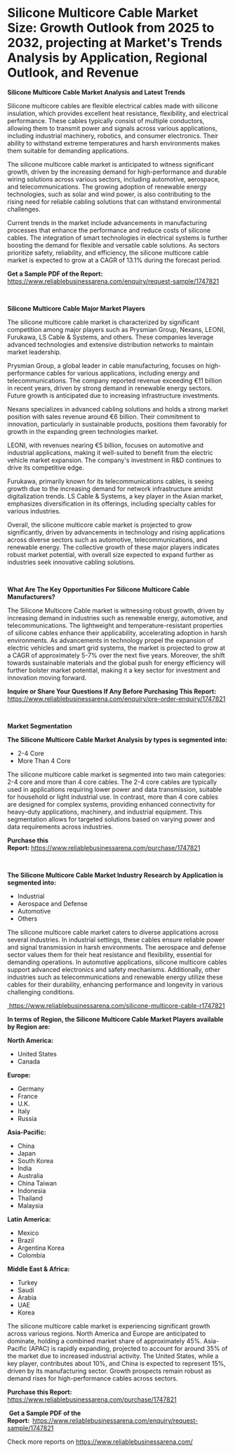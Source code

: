 <p><h1>Silicone Multicore Cable Market Size: Growth Outlook from 2025 to 2032, projecting at Market's Trends Analysis by Application, Regional Outlook, and Revenue</h1></p><p><strong>Silicone Multicore Cable Market Analysis and Latest Trends</strong></p>
<p><p>Silicone multicore cables are flexible electrical cables made with silicone insulation, which provides excellent heat resistance, flexibility, and electrical performance. These cables typically consist of multiple conductors, allowing them to transmit power and signals across various applications, including industrial machinery, robotics, and consumer electronics. Their ability to withstand extreme temperatures and harsh environments makes them suitable for demanding applications.</p><p>The silicone multicore cable market is anticipated to witness significant growth, driven by the increasing demand for high-performance and durable wiring solutions across various sectors, including automotive, aerospace, and telecommunications. The growing adoption of renewable energy technologies, such as solar and wind power, is also contributing to the rising need for reliable cabling solutions that can withstand environmental challenges.</p><p>Current trends in the market include advancements in manufacturing processes that enhance the performance and reduce costs of silicone cables. The integration of smart technologies in electrical systems is further boosting the demand for flexible and versatile cable solutions. As sectors prioritize safety, reliability, and efficiency, the silicone multicore cable market is expected to grow at a CAGR of 13.1% during the forecast period.</p></p>
<p><strong>Get a Sample PDF of the Report:&nbsp;</strong> <a href="https://www.reliablebusinessarena.com/enquiry/request-sample/1747821?utm_campaign=3314&utm_medium=2&utm_source=Github&utm_content=ia&utm_term=01042025&utm_id=silicone-multicore-cable">https://www.reliablebusinessarena.com/enquiry/request-sample/1747821</a></p>
<p>&nbsp;</p>
<p><strong>Silicone Multicore Cable Major Market Players</strong></p>
<p><p>The silicone multicore cable market is characterized by significant competition among major players such as Prysmian Group, Nexans, LEONI, Furukawa, LS Cable & Systems, and others. These companies leverage advanced technologies and extensive distribution networks to maintain market leadership.</p><p>Prysmian Group, a global leader in cable manufacturing, focuses on high-performance cables for various applications, including energy and telecommunications. The company reported revenue exceeding €11 billion in recent years, driven by strong demand in renewable energy sectors. Future growth is anticipated due to increasing infrastructure investments.</p><p>Nexans specializes in advanced cabling solutions and holds a strong market position with sales revenue around €6 billion. Their commitment to innovation, particularly in sustainable products, positions them favorably for growth in the expanding green technologies market.</p><p>LEONI, with revenues nearing €5 billion, focuses on automotive and industrial applications, making it well-suited to benefit from the electric vehicle market expansion. The company's investment in R&D continues to drive its competitive edge.</p><p>Furukawa, primarily known for its telecommunications cables, is seeing growth due to the increasing demand for network infrastructure amidst digitalization trends. LS Cable & Systems, a key player in the Asian market, emphasizes diversification in its offerings, including specialty cables for various industries.</p><p>Overall, the silicone multicore cable market is projected to grow significantly, driven by advancements in technology and rising applications across diverse sectors such as automotive, telecommunications, and renewable energy. The collective growth of these major players indicates robust market potential, with overall size expected to expand further as industries seek innovative cabling solutions.</p></p>
<p>&nbsp;</p>
<p><strong>What Are The Key Opportunities For Silicone Multicore Cable Manufacturers?</strong></p>
<p><p>The Silicone Multicore Cable market is witnessing robust growth, driven by increasing demand in industries such as renewable energy, automotive, and telecommunications. The lightweight and temperature-resistant properties of silicone cables enhance their applicability, accelerating adoption in harsh environments. As advancements in technology propel the expansion of electric vehicles and smart grid systems, the market is projected to grow at a CAGR of approximately 5-7% over the next five years. Moreover, the shift towards sustainable materials and the global push for energy efficiency will further bolster market potential, making it a key sector for investment and innovation moving forward.</p></p>
<p><strong>Inquire or Share Your Questions If Any Before Purchasing This Report:</strong> <a href="https://www.reliablebusinessarena.com/enquiry/pre-order-enquiry/1747821?utm_campaign=3314&utm_medium=2&utm_source=Github&utm_content=ia&utm_term=01042025&utm_id=silicone-multicore-cable">https://www.reliablebusinessarena.com/enquiry/pre-order-enquiry/1747821</a></p>
<p>&nbsp;</p>
<p><strong>Market Segmentation</strong></p>
<p><strong>The Silicone Multicore Cable Market Analysis by types is segmented into:</strong></p>
<p><ul><li>2-4 Core</li><li>More Than 4 Core</li></ul></p>
<p><p>The silicone multicore cable market is segmented into two main categories: 2-4 core and more than 4 core cables. The 2-4 core cables are typically used in applications requiring lower power and data transmission, suitable for household or light industrial use. In contrast, more than 4 core cables are designed for complex systems, providing enhanced connectivity for heavy-duty applications, machinery, and industrial equipment. This segmentation allows for targeted solutions based on varying power and data requirements across industries.</p></p>
<p><strong>Purchase this Report:&nbsp;</strong><a href="https://www.reliablebusinessarena.com/purchase/1747821?utm_campaign=3314&utm_medium=2&utm_source=Github&utm_content=ia&utm_term=01042025&utm_id=silicone-multicore-cable">https://www.reliablebusinessarena.com/purchase/1747821</a></p>
<p>&nbsp;</p>
<p><strong>The Silicone Multicore Cable Market Industry Research by Application is segmented into:</strong></p>
<p><ul><li>Industrial</li><li>Aerospace and Defense</li><li>Automotive</li><li>Others</li></ul></p>
<p><p>The silicone multicore cable market caters to diverse applications across several industries. In industrial settings, these cables ensure reliable power and signal transmission in harsh environments. The aerospace and defense sector values them for their heat resistance and flexibility, essential for demanding operations. In automotive applications, silicone multicore cables support advanced electronics and safety mechanisms. Additionally, other industries such as telecommunications and renewable energy utilize these cables for their durability, enhancing performance and longevity in various challenging conditions.</p></p>
<p><a href="https://www.reliablebusinessarena.com/silicone-multicore-cable-r1747821?utm_campaign=3314&utm_medium=2&utm_source=Github&utm_content=ia&utm_term=01042025&utm_id=silicone-multicore-cable">&nbsp;https://www.reliablebusinessarena.com/silicone-multicore-cable-r1747821</a></p>
<p><strong>In terms of Region, the Silicone Multicore Cable Market Players available by Region are:</strong></p>
<p>
    <p> <strong> North America: </strong>
        <ul>
            <li>United States</li>
            <li>Canada</li>
        </ul>
        </p> 
    <p> <strong> Europe: </strong>
        <ul>
            <li>Germany</li>
            <li>France</li>
            <li>U.K.</li>
            <li>Italy</li>
            <li>Russia</li>
        </ul>
        </p> 
    <p> <strong> Asia-Pacific: </strong>
        <ul>
            <li>China</li>
            <li>Japan</li>
            <li>South Korea</li>
            <li>India</li>
            <li>Australia</li>
            <li>China Taiwan</li>
            <li>Indonesia</li>
            <li>Thailand</li>
            <li>Malaysia</li>
        </ul>
        </p> 
    <p> <strong> Latin America: </strong>
        <ul>
            <li>Mexico</li>
            <li>Brazil</li>
            <li>Argentina Korea</li>
            <li>Colombia</li>
        </ul>
        </p> 
    <p> <strong> Middle East & Africa: </strong>
        <ul>
            <li>Turkey</li>
            <li>Saudi</li>
            <li>Arabia</li>
            <li>UAE</li>
            <li>Korea</li>
        </ul>
    </p>
    </p>
<p><p>The silicone multicore cable market is experiencing significant growth across various regions. North America and Europe are anticipated to dominate, holding a combined market share of approximately 45%. Asia-Pacific (APAC) is rapidly expanding, projected to account for around 35% of the market due to increased industrial activity. The United States, while a key player, contributes about 10%, and China is expected to represent 15%, driven by its manufacturing sector. Growth prospects remain robust as demand rises for high-performance cables across sectors.</p></p>
<p><strong>Purchase this Report: </strong><a href="https://www.reliablebusinessarena.com/purchase/1747821?utm_campaign=3314&utm_medium=2&utm_source=Github&utm_content=ia&utm_term=01042025&utm_id=silicone-multicore-cable">https://www.reliablebusinessarena.com/purchase/1747821</a></p>
<p>&nbsp;<strong>Get a Sample PDF of the Report:&nbsp;&nbsp;</strong><a href="https://www.reliablebusinessarena.com/enquiry/request-sample/1747821?utm_campaign=3314&utm_medium=2&utm_source=Github&utm_content=ia&utm_term=01042025&utm_id=silicone-multicore-cable">https://www.reliablebusinessarena.com/enquiry/request-sample/1747821</a></p>
<p><strong></strong></p>
<p>Check more reports on <a href="https://www.reliablebusinessarena.com/?utm_campaign=3314&utm_medium=2&utm_source=Github&utm_content=ia&utm_term=01042025&utm_id=silicone-multicore-cable">https://www.reliablebusinessarena.com/</a></p>